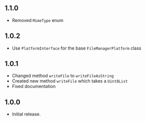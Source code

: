## 1.1.0

* Removed `MimeType` enum

## 1.0.2

* Use `PlatformInterface` for the base `FileManagerPlatform` class

## 1.0.1

* Changed method `writeFile` to `writeFileAsString`
* Created new method `writeFile` which takes a `Uint8List`
* Fixed documentation

## 1.0.0

* Initial release.
